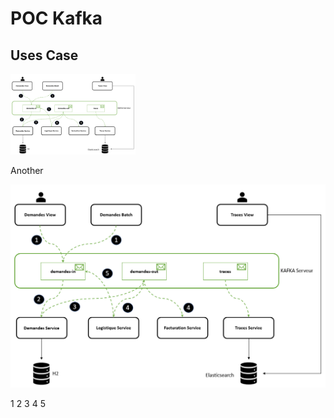 # POC Kafka

## Uses Case

<img src="/pocs/screenshots/archi.PNG" width="200">

Another

![Use case kafka](/pocs/screenshots/archi.PNG)

1
2
3
4
5
